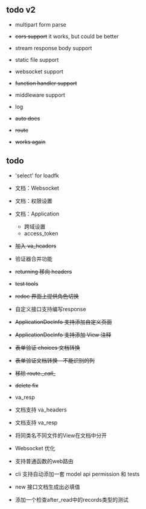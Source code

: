 
## todo v2

* multipart form parse

* ~~cors support~~ it works, but could be better

* stream response body support

* static file support

* websocket support

* ~~function handler support~~

* middleware support

* log

* ~~auto docs~~

* ~~route~~

* ~~works again~~

## todo

* 'select' for loadfk

* 文档：Websocket

* 文档：权限设置

* 文档：Application
    + 跨域设置
    + access_token

* ~~加入 va_headers~~

* 验证器合并功能

* ~~returning 移向 headers~~

* ~~test tools~~

* ~~redoc 界面上提供角色切换~~

* 自定义接口支持编写response

* ~~ApplicationDocInfo 支持添加自定义页面~~

* ~~ApplicationDocInfo 支持添加 View 注释~~

* ~~表单验证 choices 文档转换~~

* ~~表单验证文档转换 - 不能识别的列~~

* ~~移除 route.\__call__~~

* ~~delete fix~~

* va_resp

* 文档支持 va_headers

* 文档支持 va_resp

* 将同类名不同文件的View在文档中分开

* Websocket 优化

* 支持普通函数的web路由

* cli 支持自动添加一套 model api permission 和 tests

* new 接口文档生成出必填值

* 添加一个检查after_read中的records类型的测试
